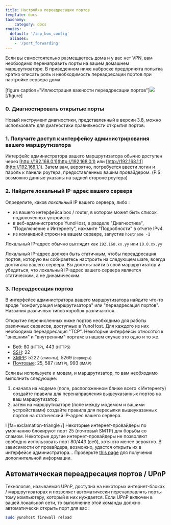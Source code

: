 ```yaml
---
title: Настройка переадресации портов
template: docs
taxonomy:
    category: docs
routes:
  default: '/isp_box_config'
  aliases:
    - '/port_forwarding'
---
```


Если вы самостоятельно размещаетесь дома и у вас нет VPN, вам необходимо перенаправить порты на вашем домашнем маршрутизаторе. В приведенном ниже наброске предпринята попытка кратко описать роль и необходимость переадресации портов при настройке сервера дома.

[figure caption="Иллюстрация важности переадресации портов"]![](image://portForwarding_en.png)[/figure]

### 0. Диагностировать открытые порты

Новый инструмент диагностики, представленный в версии 3.8, можно использовать для диагностики правильности открытия портов.

### 1. Получите доступ к интерфейсу администрирования вашего маршрутизатора

Интерфейс администратора вашего маршрутизатора обычно доступен через [http://192.168.0.1](http://192.168.0.1) или [http://192.168.1.1](http://192.168.1.1). Затем вам, вероятно, потребуется ввести логин и пароль к панели роутера, предоставленных вашим провайдером. (P.S. возможно данные указаны на задней стороне роутера)

### 2. Найдите локальный IP-адрес вашего сервера

Определите, каков *локальный* IP вашего сервера, либо :
- из вашего интерфейса box / router, в котором может быть список подключенных устройств
- в веб-администраторе YunoHost, в разделе "Диагностика", "Подключение к Интернету", нажмите "Подробности" в отчете IPv4.
- из командной строки на вашем сервере, запустив `hostname -I`

Локальный IP-адрес обычно выглядит как `192.168.xx.yy` или `10.0.xx.yy`

Локальный IP-адрес должен быть статичным, чтобы переадресация портов, которую вы собираетесь настроить на следующем шаге, всегда достигала вашего сервера. Вы должны зайти в свой маршрутизатор и убедиться, что локальный IP-адрес вашего сервера является статическим, а не динамическим.

### 3. Переадресация портов

В интерфейсе администратора вашего маршрутизатора найдите что-то вроде "конфигурация маршрутизатора" или "переадресация портов". Названия различных типов коробок различаются.

Открытие перечисленных ниже портов необходимо для работы различных сервисов, доступных в YunoHost. Для каждого из них необходима переадресация "TCP". Некоторые интерфейсы относятся к "внешним" и "внутренним" портам: в нашем случае это одно и то же.

* Веб: 80 <small>(HTTP)</small>, 443 <small>(HTTPS)</small>
* [SSH](/ssh): 22
* [XMPP](/XMPP): 5222 <small>(клиенты)</small>, 5269 <small>(серверы)</small>
* [Почтовые](/email): 25, 587 <small>(SMTP)</small>, 993 <small>(IMAP)</small>

Если вы используете и модем, и маршрутизатор, то вам необходимо выполнить следующее:
1. сначала на модеме (поле, расположенном ближе всего к Интернету) создайте правила для перенаправления вышеуказанных портов на ваш маршрутизатор;
2. затем на маршрутизаторе (поле между модемом и вашими устройствами) создайте правила для пересылки вышеуказанных портов на статический IP-адрес вашего сервера.

! [fa=exclamation-triangle /] Некоторые интернет-провайдеры по умолчанию блокируют порт 25 (почтовый SMTP) для борьбы со спамом. Некоторые другие интернет-провайдеры не позволяют свободно использовать порт 80/443 (веб), хотя это менее вероятно. В зависимости от провайдера, возможно, удастся открыть их в интерфейсе администратора... Проверьте [this page](/isp) для получения дополнительной информации.

## Автоматическая переадресация портов / UPnP

Технология, называемая UPnP, доступна на некоторых интернет-блоках / маршрутизаторах и позволяет автоматически перенаправлять порты тому компьютеру, который в них нуждается. Если UPnP включен в вашей локальной сети, то выполнение этой команды должно автоматически открыть порт для вас :

```bash
sudo yunohost firewall reload
```

